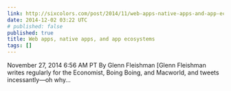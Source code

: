 ```yaml
---
link: http://sixcolors.com/post/2014/11/web-apps-native-apps-and-app-ecosystems/
date: 2014-12-02 03:22 UTC
# published: false
published: true
title: Web apps, native apps, and app ecosystems
tags: []
---
```


November 27, 2014 6:56 AM PT
By Glenn Fleishman [Glenn Fleishman writes regularly for the Economist, Boing Boing, and Macworld, and tweets incessantly—oh why…

